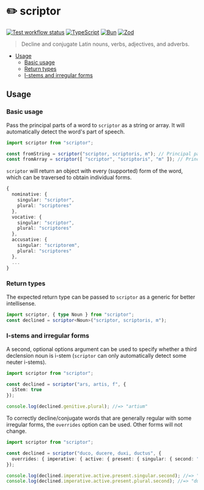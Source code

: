 # ✏️ scriptor 
[![Test workflow status](https://github.com/hugo-t-b/verba/actions/workflows/test-scriptor.yaml/badge.svg)](https://github.com/hugo-t-b/verba/actions/workflows/test-scriptor.yaml)
[![TypeScript](https://img.shields.io/badge/TypeScript-3178c6?logo=typescript&logoColor=eee)](https://www.typescriptlang.org/)
[![Bun](https://img.shields.io/badge/Bun-f9f1e1?logo=bun&logoColor=14151a)](https://bun.sh)
[![Zod](https://img.shields.io/badge/Zod-3068b7?logo=zod&logoColor=fff)](https://zod.dev)

> Decline and conjugate Latin nouns, verbs, adjectives, and adverbs.

* [Usage](#usage)
  * [Basic usage](#basic-usage)
  * [Return types](#return-types)
  * [I-stems and irregular forms](#i-stems-and-irregular-forms)

## Usage
### Basic usage
Pass the principal parts of a word to `scriptor` as a string or array. It will automatically detect the word's part of speech.
```ts
import scriptor from "scriptor";

const fromString = scriptor("scriptor, scriptoris, m"); // Principal parts string
const fromArray = scriptor([ "scriptor", "scriptoris", "m" ]); // Principal parts array
```

`scriptor` will return an object with every (supported) form of the word, which can be traversed to obtain individual forms.
```ts
{
  nominative: {
    singular: "scriptor",
    plural: "scriptores"
  },
  vocative: {
    singular: "scriptor",
    plural: "scriptores"
  },
  accusative: {
    singular: "scriptorem",
    plural: "scriptores"
  },
  ...
}
```

### Return types
The expected return type can be passed to `scriptor` as a generic for better intellisense.
```ts
import scriptor, { type Noun } from "scriptor";
const declined = scriptor<Noun>("scriptor, scriptoris, m");
```

### I-stems and irregular forms
A second, optional options argument can be used to specify whether a third declension noun is i-stem (`scriptor` can only automatically detect some neuter i-stems).
```ts
import scriptor from "scriptor";

const declined = scriptor("ars, artis, f", {
  iStem: true
});

console.log(declined.genitive.plural); //=> "artium"
```

To correctly decline/conjugate words that are generally regular with some irregular forms, the `overrides` option can be used. Other forms will not change.
```ts
import scriptor from "scriptor";

const declined = scriptor("duco, ducere, duxi, ductus", {
  overrides: { imperative: { active: { present: { singular: { second: "duc" } } } } }
});

console.log(declined.imperative.active.present.singular.second); //=> "duc"
console.log(declined.imperative.active.present.plural.second); //=> "ducite"
```
